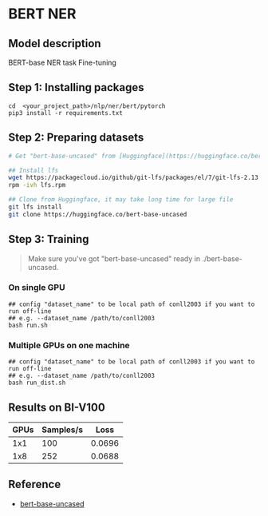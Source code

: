 # BERT NER

## Model description

BERT-base NER task Fine-tuning

## Step 1: Installing packages

``` shell
cd  <your_project_path>/nlp/ner/bert/pytorch
pip3 install -r requirements.txt
```

## Step 2: Preparing datasets

```bash
# Get "bert-base-uncased" from [Huggingface](https://huggingface.co/bert-base-uncased)

## Install lfs
wget https://packagecloud.io/github/git-lfs/packages/el/7/git-lfs-2.13.2-1.el7.x86_64.rpm/download -O lfs.rpm
rpm -ivh lfs.rpm

## Clone from Huggingface, it may take long time for large file
git lfs install
git clone https://huggingface.co/bert-base-uncased
```

## Step 3: Training

> Make sure you've got "bert-base-uncased" ready in ./bert-base-uncased.

### On single GPU

``` shell
## config "dataset_name" to be local path of conll2003 if you want to run off-line
## e.g. --dataset_name /path/to/conll2003
bash run.sh
```

### Multiple GPUs on one machine

```shell
## config "dataset_name" to be local path of conll2003 if you want to run off-line
## e.g. --dataset_name /path/to/conll2003
bash run_dist.sh
```

## Results on BI-V100

| GPUs | Samples/s | Loss   |
|------|-----------|--------|
| 1x1  | 100       | 0.0696 |
| 1x8  | 252       | 0.0688 |

## Reference

- [bert-base-uncased](https://huggingface.co/bert-base-uncased)
